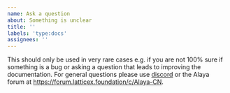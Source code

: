 ```yaml
---
name: Ask a question
about: Something is unclear
title: ''
labels: 'type:docs'
assignees: ''
---
```


This should only be used in very rare cases e.g. if you are not 100% sure if something is a bug or asking a question that leads to improving the documentation. For general questions please use [discord](https://discord.com/invite/jAjFzJ3Cff) or the Alaya forum at https://forum.latticex.foundation/c/Alaya-CN.
